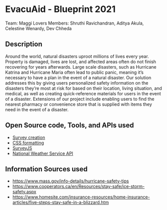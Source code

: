 # EvacuAid - Blueprint 2021
Team: Maggi Lovers
Members: Shruthi Ravichandran, Aditya Akula, Celestine Wenardy, Dev Chheda

## Description
Around the world, natural disasters uproot millions of lives every year. Property is damaged, lives are lost, and affected areas often do not finish recovering for years afterwards. Large scale disasters, such as Hurricane Katrina and Hurricane Maria often lead to public panic, meaning it’s necessary to have a plan in the event of a natural disaster. Our solution addresses this by giving users personalized safety information on the disasters they’re most at risk for based on their location, living situation, and medical, as well as creating quick-reference materials for users in the event of a disaster. Extensions of our project include enabling users to find the nearest pharmacy or convenience store that is supplied with items they need in the event of a disaster.


## Open Source code, Tools, and APIs used
- [Survey creation](https://towardsdatascience.com/how-to-create-online-survey-for-free-with-surveyjs-and-google-sheets-d9a782d0f458)
- [CSS formatting](https://nicepage.com/doc)
- [SurveyJS](https://surveyjs.io/)
- [National Weather Service API](https://www.weather.gov/)

## Information Sources used
- https://www.mass.gov/info-details/hurricane-safety-tips
- https://www.cooperators.ca/en/Resources/stay-safe/ice-storm-safety.aspx
- https://www.homesite.com/insurance-resources/home-insurance-articles/five-steps-stay-safe-in-a-blizzard.htm



